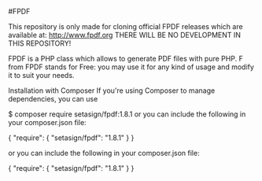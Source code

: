 #FPDF

This repository is only made for cloning official FPDF releases which are available at: http://www.fpdf.org THERE WILL BE NO DEVELOPMENT IN THIS REPOSITORY!

FPDF is a PHP class which allows to generate PDF files with pure PHP. F from FPDF stands for Free: you may use it for any kind of usage and modify it to suit your needs.

Installation with Composer
If you're using Composer to manage dependencies, you can use

$ composer require setasign/fpdf:1.8.1
or you can include the following in your composer.json file:

{
    "require": {
        "setasign/fpdf": "1.8.1"
    }
}

or you can include the following in your composer.json file:

{
    "require": {
        "setasign/fpdf": "1.8.1"
    }
}

